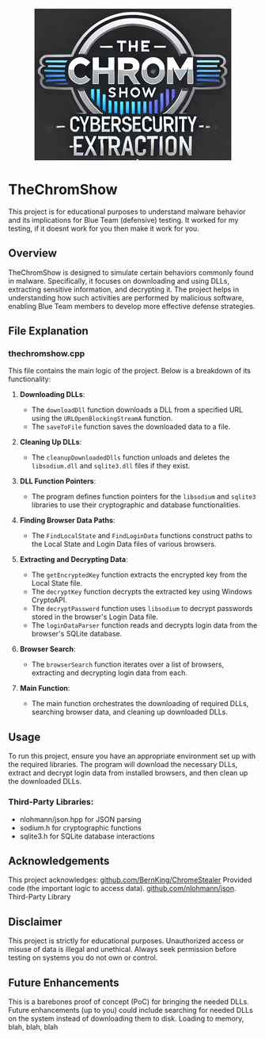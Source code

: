
<p align="center">
  <img src="TheChromShow_small.jpg" alt="Alt text">
</p>


# TheChromShow

This project is for educational purposes to understand malware behavior and its implications for Blue Team (defensive) testing. It worked for my testing, if it doesnt work for you then make it work for you.

## Overview

TheChromShow is designed to simulate certain behaviors commonly found in malware. Specifically, it focuses on downloading and using DLLs, extracting sensitive information, and decrypting it. The project helps in understanding how such activities are performed by malicious software, enabling Blue Team members to develop more effective defense strategies.

## File Explanation

### thechromshow.cpp

This file contains the main logic of the project. Below is a breakdown of its functionality:

1. **Downloading DLLs**:
   - The `downloadDll` function downloads a DLL from a specified URL using the `URLOpenBlockingStreamA` function.
   - The `saveToFile` function saves the downloaded data to a file.

2. **Cleaning Up DLLs**:
   - The `cleanupDownloadedDlls` function unloads and deletes the `libsodium.dll` and `sqlite3.dll` files if they exist.

3. **DLL Function Pointers**:
   - The program defines function pointers for the `libsodium` and `sqlite3` libraries to use their cryptographic and database functionalities.

4. **Finding Browser Data Paths**:
   - The `FindLocalState` and `FindLoginData` functions construct paths to the Local State and Login Data files of various browsers.

5. **Extracting and Decrypting Data**:
   - The `getEncryptedKey` function extracts the encrypted key from the Local State file.
   - The `decryptKey` function decrypts the extracted key using Windows CryptoAPI.
   - The `decryptPassword` function uses `libsodium` to decrypt passwords stored in the browser's Login Data file.
   - The `loginDataParser` function reads and decrypts login data from the browser's SQLite database.

6. **Browser Search**:
   - The `browserSearch` function iterates over a list of browsers, extracting and decrypting login data from each.

7. **Main Function**:
   - The main function orchestrates the downloading of required DLLs, searching browser data, and cleaning up downloaded DLLs.

## Usage

To run this project, ensure you have an appropriate environment set up with the required libraries. The program will download the necessary DLLs, extract and decrypt login data from installed browsers, and then clean up the downloaded DLLs.
### Third-Party Libraries:
- nlohmann/json.hpp for JSON parsing
- sodium.h for cryptographic functions
- sqlite3.h for SQLite database interactions

## Acknowledgements

This project acknowledges:
[github.com/BernKing/ChromeStealer](https://github.com/BernKing/ChromeStealer) Provided code (the important logic to access data).
[github.com/nlohmann/json](https://github.com/nlohmann/json). Third-Party Library

## Disclaimer

This project is strictly for educational purposes. Unauthorized access or misuse of data is illegal and unethical. Always seek permission before testing on systems you do not own or control.

## Future Enhancements

This is a barebones proof of concept (PoC) for bringing the needed DLLs. Future enhancements (up to you) could include searching for needed DLLs on the system instead of downloading them to disk. Loading to memory, blah, blah, blah

